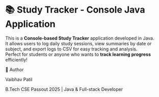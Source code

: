 
# 📚 Study Tracker - Console Java Application  

This is a **Console-based Study Tracker** application developed in Java.  
It allows users to log daily study sessions, view summaries by date or subject, and export logs to CSV for easy tracking and analysis.  
Perfect for students or anyone who wants to **track learning progress** efficiently!

🌟 Author

Vaibhav Patil

B.Tech CSE Passout 2025 |
 Java & Full-stack Developer
